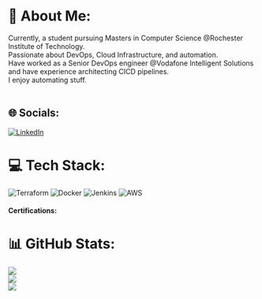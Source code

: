 # 💫 About Me:
Currently, a student pursuing Masters in Computer Science @Rochester Institute of Technology.<br>Passionate about DevOps, Cloud Infrastructure, and automation.<br>Have worked as a Senior DevOps engineer @Vodafone Intelligent Solutions and have experience architecting CICD pipelines.<br>I enjoy automating stuff.<br><br>


## 🌐 Socials:
[![LinkedIn](https://img.shields.io/badge/LinkedIn-%230077B5.svg?logo=linkedin&logoColor=white)](https://linkedin.com/in/chetanchandane) 

# 💻 Tech Stack:
![Terraform](https://img.shields.io/badge/terraform-%235835CC.svg?style=for-the-badge&logo=terraform&logoColor=white) ![Docker](https://img.shields.io/badge/docker-%230db7ed.svg?style=for-the-badge&logo=docker&logoColor=white) ![Jenkins](https://img.shields.io/badge/jenkins-%232C5263.svg?style=for-the-badge&logo=jenkins&logoColor=white) ![AWS](https://img.shields.io/badge/AWS-%23FF9900.svg?style=for-the-badge&logo=amazon-aws&logoColor=white)
<h4>Certifications: </h4>
<div data-iframe-width="150" data-iframe-height="270" data-share-badge-id="15dc5633-534f-4a8d-bab9-e47348b8c768" data-share-badge-host="https://www.credly.com"></div><script type="text/javascript" async src="//cdn.credly.com/assets/utilities/embed.js"></script>

# 📊 GitHub Stats:
![](https://github-readme-stats.vercel.app/api?username=chetanchandane&theme=dark&hide_border=false&include_all_commits=false&count_private=false)<br/>
![](https://github-readme-streak-stats.herokuapp.com/?user=chetanchandane&theme=dark&hide_border=false)<br/>
![](https://github-readme-stats.vercel.app/api/top-langs/?username=chetanchandane&theme=dark&hide_border=false&include_all_commits=false&count_private=false&layout=compact)

<!-- Proudly created with GPRM ( https://gprm.itsvg.in ) -->
